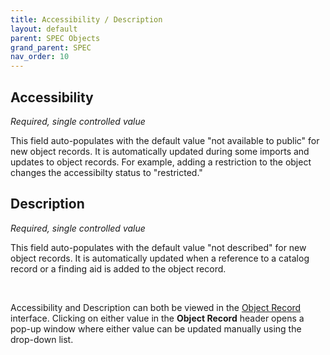 ```yaml
---
title: Accessibility / Description
layout: default
parent: SPEC Objects
grand_parent: SPEC
nav_order: 10
---
```


## Accessibility
*Required, single controlled value*

This field auto-populates with the default value "not available to public" for new object records. It is automatically updated during some imports and updates to object records. For example, adding a restriction to the object changes the accessibilty status to "restricted." 


## Description
*Required, single controlled value*

This field auto-populates with the default value "not described" for new object records. It is automatically updated when a reference to a catalog record or a finding aid is added to the object record. 

&nbsp; 
&nbsp; 

Accessibility and Description can both be viewed in the [Object Record](https://nypl.github.io/pres-docs/spec/specObjectsObjectRecord.html) interface. Clicking on either value in the **Object Record** header opens a pop-up window where either value can be updated manually using the drop-down list.


